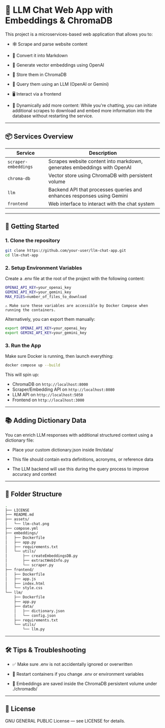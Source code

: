# 🧠 LLM Chat Web App with Embeddings & ChromaDB

This project is a microservices-based web application that allows you to:

- 🕸️ Scrape and parse website content

- 📝 Convert it into Markdown

- 🧬 Generate vector embeddings using OpenAI

- 🧠 Store them in ChromaDB

- 💬 Query them using an LLM (OpenAI or Gemini)

- 🖥️ Interact via a frontend

- 🔄 Dynamically add more content: While you're chatting, you can initiate additional scrapes to download and embed more information into the database without restarting the service.

---

## 📦 Services Overview

| Service              | Description                                                                 |
|----------------------|-----------------------------------------------------------------------------|
| `scraper-embeddings` | Scrapes website content into markdown, generates embeddings with OpenAI     |
| `chroma-db`          | Vector store using ChromaDB with persistent volume                          |
| `llm`                | Backend API that processes queries and enhances responses using Gemini      |
| `frontend`           | Web interface to interact with the chat system                              |

---

## 🚀 Getting Started

### 1. Clone the repository

```bash
git clone https://github.com/your-user/llm-chat-app.git
cd llm-chat-app
```

### 2. Setup Environment Variables
Create a .env file at the root of the project with the following content:

```bash
OPENAI_API_KEY=your_openai_key
GEMINI_API_KEY=your_gemini_key
MAX_FILES=number_of_files_to_download
```
    ⚠️ Make sure these variables are accessible by Docker Compose when running the containers.

Alternatively, you can export them manually:

```bash
export OPENAI_API_KEY=your_openai_key
export GEMINI_API_KEY=your_gemini_key
```

### 3. Run the App
Make sure Docker is running, then launch everything:

```bash
docker compose up --build
```

This will spin up:
- ChromaDB on `http://localhost:8000`
- Scraper/Embedding API on `http://localhost:8080`
- LLM API on `http://localhost:5050`
- Frontend on `http://localhost:3000`

---

## 📚 Adding Dictionary Data
You can enrich LLM responses with additional structured context using a dictionary file:

- Place your custom dictionary.json inside llm/data/

- This file should contain extra definitions, acronyms, or reference data

- The LLM backend will use this during the query process to improve accuracy and context

---

## 📂 Folder Structure

```bash
.
├── LICENSE
├── README.md
├── assets/
│   └── llm-chat.png
├── compose.yml
├── embeddings/
│   ├── Dockerfile
│   ├── app.py
│   ├── requirements.txt
│   └── utils/
│       ├── createEmbeddingsDB.py
│       ├── extractWebInfo.py
│       └── scraper.py
├── frontend/
│   ├── Dockerfile
│   ├── app.js
│   ├── index.html
│   └── style.css
└── llm/
    ├── Dockerfile
    ├── app.py
    ├── data/
    │   ├── dictionary.json
    │   └── config.json
    ├── requirements.txt
    └── utils/
        └── llm.py
```

---

## 🛠️ Tips & Troubleshooting
- ✅ Make sure .env is not accidentally ignored or overwritten

- 🔄 Restart containers if you change .env or environment variables

- 📁 Embeddings are saved inside the ChromaDB persistent volume under ./chromadb/

---

## 📘 License
GNU GENERAL PUBLIC License — see LICENSE for details.
